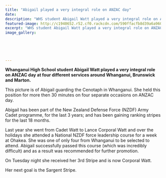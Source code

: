 ```yaml
---
title: "Abigail played a very integral role on ANZAC day"
date: 
description: "WHS student Abigail Watt played a very integral role on ANZAC day at four different services around Whanganui, Brunswick and Marton..."
featured-image: http://c1940652.r52.cf0.rackcdn.com/590ffacfb8d39a6a96000827/Abigail-Watt-part-of-the-NZ-Defense-Force-(NZDF)-Army-Cadet-programme.jpg
excerpt: "WHS student Abigail Watt played a very integral role on ANZAC day at four different services around Whanganui, Brunswick and Marton."
image_gallery:
    
    
    
    
    
---
```


<p><strong>Whanganui High School student Abigail Watt played a very integral role on ANZAC day at four different services around Whanganui, Brunswick and Marton. </strong></p>
<p>This picture is of Abigail guarding the Cenotaph in Whanganui. She held this position for more then 30 minutes on four separate occasions on ANZAC day.&nbsp;</p>
<p>Abigail has been part of the New Zealand Defense Force (NZDF) Army Cadet programme, for the last 3 years; and has been gaining ranking stripes for the last 18 months.&nbsp;</p>
<p>Last year she went from Cadet Watt to Lance Corporal Watt and over the holidays she attended a National NZDF force leadership course for a week at Ohakea. She was one of only four from Whanganui to be selected to attend. Abigail successfully passed this course (which was incredibly difficult) and as a result was recommended for further promotion.&nbsp;</p>
<p>On Tuesday night she received her 3rd Stripe and is now Corporal Watt.&nbsp;</p>
<p>Her next goal is the Sargent Stripe.</p>

